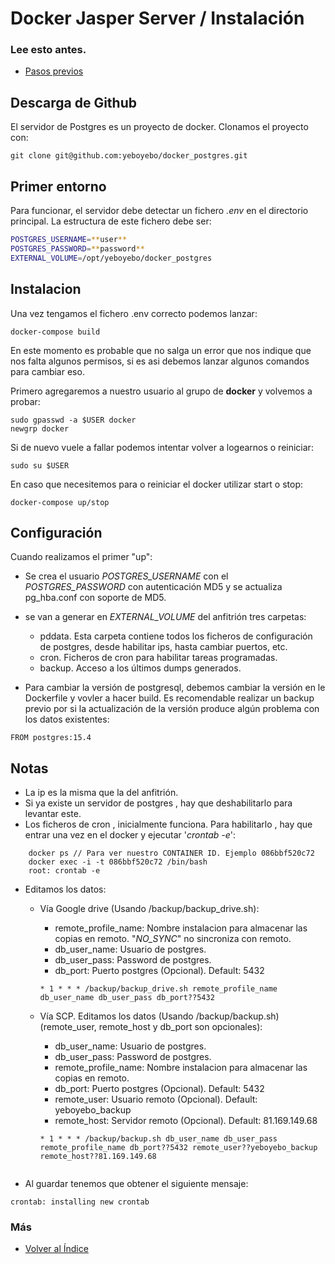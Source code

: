# Docker Jasper Server / Instalación

### Lee esto antes.

- [Pasos previos](./migracion_docker_postgres.md)

## Descarga de Github

El servidor de Postgres es un proyecto de docker. Clonamos el proyecto con:

```console
git clone git@github.com:yeboyebo/docker_postgres.git
```

## Primer entorno

Para funcionar, el servidor debe detectar un fichero _.env_ en el directorio principal. La estructura de este fichero debe ser:

```sh 
POSTGRES_USERNAME=**user**
POSTGRES_PASSWORD=**password**
EXTERNAL_VOLUME=/opt/yeboyebo/docker_postgres
```

## Instalacion

Una vez tengamos el fichero .env correcto podemos lanzar:

```console
docker-compose build
```

En este momento es probable que no salga un error que nos indique que nos falta algunos permisos, si es asi debemos lanzar algunos comandos para cambiar eso.

Primero agregaremos a nuestro usuario al grupo de **docker** y volvemos a probar:

```
sudo gpasswd -a $USER docker
newgrp docker
```

Si de nuevo vuele a fallar podemos intentar volver a logearnos o reiniciar:

```
sudo su $USER
```

En caso que necesitemos para o reiniciar el docker utilizar start o stop:

```console
docker-compose up/stop
```

## Configuración

Cuando realizamos el primer "up":
* Se crea el usuario *POSTGRES_USERNAME* con el *POSTGRES_PASSWORD* con autenticación MD5 y se actualiza pg_hba.conf con soporte de MD5. 
* se van a generar en *EXTERNAL_VOLUME* del anfitrión tres carpetas:
    * pddata. Esta carpeta contiene todos los ficheros de configuración de postgres, desde habilitar ips, hasta cambiar puertos, etc.
    * cron. Ficheros de cron para habilitar tareas programadas. 
    * backup. Acceso a los últimos dumps generados.

* Para cambiar la versión de postgresql, debemos cambiar la versión en  le Dockerfile y vovler a hacer build. Es recomendable realizar un backup previo por si la actualización de la versión produce algún problema con los datos existentes:
```
FROM postgres:15.4
```
## Notas
* La ip es la misma que la del anfitrión. 
* Si ya existe un servidor de postgres , hay que deshabilitarlo para levantar este.
* Los ficheros de cron , inicialmente funciona. Para habilitarlo , hay que entrar una vez en el docker y ejecutar '*crontab -e*':
```console
    docker ps // Para ver nuestro CONTAINER ID. Ejemplo 086bbf520c72
    docker exec -i -t 086bbf520c72 /bin/bash
    root: crontab -e 
```
* Editamos los datos:
    * Vía Google drive (Usando /backup/backup_drive.sh):
        * remote_profile_name: Nombre instalacion para almacenar las copias en remoto. "_NO_SYNC_" no sincroniza con remoto.
        * db_user_name: Usuario de postgres.
        * db_user_pass: Password de postgres.
        * db_port: Puerto postgres (Opcional). Default: 5432
        ```
        * 1 * * * /backup/backup_drive.sh remote_profile_name db_user_name db_user_pass db_port??5432
        ```



    * Vía SCP. Editamos los datos (Usando /backup/backup.sh)  (remote_user, remote_host y db_port son opcionales):
        * db_user_name: Usuario de postgres.
        * db_user_pass: Password de postgres.
        * remote_profile_name: Nombre instalacion para almacenar las copias en remoto.
        * db_port: Puerto postgres (Opcional). Default: 5432
        * remote_user: Usuario remoto (Opcional). Default: yeboyebo_backup
        * remote_host: Servidor remoto (Opcional). Default: 81.169.149.68
        ```
        * 1 * * * /backup/backup.sh db_user_name db_user_pass remote_profile_name db_port??5432 remote_user??yeboyebo_backup remote_host??81.169.149.68
    ```

* Al guardar tenemos que obtener el siguiente mensaje: 
```console
crontab: installing new crontab
```

### Más

- [Volver al Índice](./index.md)